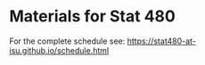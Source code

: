 # Materials for Stat 480

For the complete schedule see: https://stat480-at-isu.github.io/schedule.html
